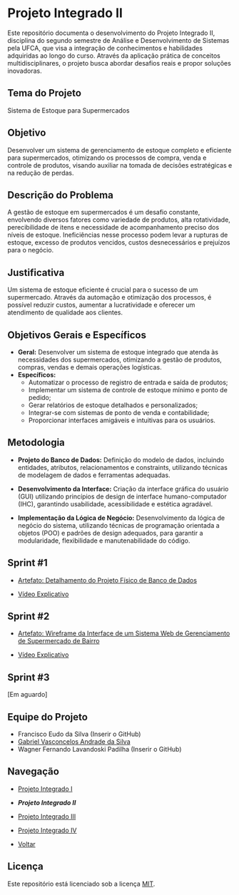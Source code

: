 # Projeto Integrado II
Este repositório documenta o desenvolvimento do Projeto Integrado  II, disciplina do segundo semestre de Análise e Desenvolvimento de Sistemas pela UFCA, que visa a integração de conhecimentos e habilidades adquiridas ao longo do curso. Através da aplicação prática de conceitos multidisciplinares, o projeto busca abordar desafios reais e propor soluções inovadoras.

## Tema do Projeto
Sistema de Estoque para Supermercados

## Objetivo
Desenvolver um sistema de gerenciamento de estoque completo e eficiente para supermercados, otimizando os processos de compra, venda e controle de produtos, visando auxiliar na tomada de decisões estratégicas e na redução de perdas.

## Descrição do Problema
A gestão de estoque em supermercados é um desafio constante, envolvendo diversos fatores como variedade de produtos, alta rotatividade, perecibilidade de itens e necessidade de acompanhamento preciso dos níveis de estoque. Ineficiências nesse processo podem levar a rupturas de estoque, excesso de produtos vencidos, custos desnecessários e prejuízos para o negócio.

## Justificativa
Um sistema de estoque eficiente é crucial para o sucesso de um supermercado. Através da automação e otimização dos processos, é possível reduzir custos, aumentar a lucratividade e oferecer um atendimento de qualidade aos clientes.

## Objetivos Gerais e Específicos

* **Geral:** 
  Desenvolver um sistema de estoque integrado que atenda às necessidades dos supermercados, otimizando a gestão de produtos, compras, vendas e demais operações logísticas.
* **Específicos:**
  * Automatizar o processo de registro de entrada e saída de produtos;
  * Implementar um sistema de controle de estoque mínimo e ponto de pedido;
  * Gerar relatórios de estoque detalhados e personalizados;
  * Integrar-se com sistemas de ponto de venda e contabilidade;
  * Proporcionar interfaces amigáveis e intuitivas para os usuários.

## Metodologia

* **Projeto do Banco de Dados:**
  Definição do modelo de dados, incluindo entidades, atributos, relacionamentos e constraints, utilizando técnicas de modelagem de dados e ferramentas adequadas.

* **Desenvolvimento da Interface:**
  Criação da interface gráfica do usuário (GUI) utilizando princípios de design de interface humano-computador (IHC), garantindo usabilidade, acessibilidade e estética agradável.

* **Implementação da Lógica de Negócio:**
  Desenvolvimento da lógica de negócio do sistema, utilizando técnicas de programação orientada a objetos (POO) e padrões de design adequados, para garantir a modularidade, flexibilidade e manutenabilidade do código.

## Sprint #1

* [Artefato: Detalhamento do Projeto Físico de Banco de Dados](https://docs.google.com/document/d/e/2PACX-1vS05wrypUYEt3znhjaYVfXLj_W4R6_qSQdFY5DLwfaDTPKRloNaE-taGf7DuEIdaw/pub)

* [Vídeo Explicativo](https://youtu.be/E2_TDB2mapQ)

## Sprint #2

* [Artefato: Wireframe da Interface de um Sistema Web de Gerenciamento de Supermercado de Bairro](https://docs.google.com/document/d/1GGiHQgeTS4yRfzoqRKXoR2chYgH5aEw4cjaM7X-hPTk/edit?usp=sharing)

* [Vídeo Explicativo](https://drive.google.com/file/d/111jLgiQ9yDn2_GMYCbXvj2O0grOQ7Jsx/view?usp=sharing)

## Sprint #3

[Em aguardo]

## Equipe do Projeto

- Francisco Eudo da Silva (Inserir o GitHub)
- [Gabriel Vasconcelos Andrade da Silva](https://github.com/devitruvius)
- Wagner Fernando Lavandoski Padilha (Inserir o GitHub)

## Navegação
* [Projeto Integrado I](https://github.com/seu-user/PI-I)

* ***Projeto Integrado II***

* [Projeto Integrado III](https://github.com/seu-user/PI-III)

* [Projeto Integrado IV](https://github.com/seu-user/PI-IV)

* [Voltar](https://github.com/devitruvius/ADS-integrated-project)

## Licença

Este repositório está licenciado sob a licença [MIT](https://choosealicense.com/licenses/mit/).

